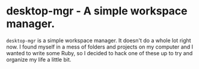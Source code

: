 # desktop-mgr - A simple workspace manager.

`desktop-mgr` is a simple workspace manager. It doesn't do a whole lot right now.
I found myself in a mess of folders and projects on my computer and I wanted
to write some Ruby, so I decided to hack one of these up to try and organize
my life a little bit.